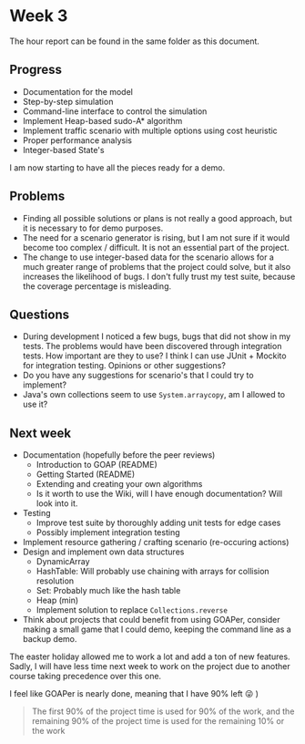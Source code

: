# Week 3

The hour report can be found in the same folder as this document.

## Progress

- Documentation for the model
- Step-by-step simulation
- Command-line interface to control the simulation
- Implement Heap-based sudo-A\* algorithm
- Implement traffic scenario with multiple options using cost heuristic
- Proper performance analysis
- Integer-based State's

I am now starting to have all the pieces ready for a demo.

## Problems

- Finding all possible solutions or plans is not really a good approach,
but it is necessary to for demo purposes.
- The need for a scenario generator is rising, but I am not sure if it
would become too complex / difficult. It is not an essential part of the
project.
- The change to use integer-based data for the scenario allows for a much
greater range of problems that the project could solve, but it also
increases the likelihood of bugs. I don't fully trust my test suite,
because the coverage percentage is misleading.

## Questions

- During development I noticed a few bugs, bugs that did not show in my tests. The problems
would have been discovered through integration tests. How important are they to use? I
think I can use JUnit + Mockito for integration testing. Opinions or other suggestions?
- Do you have any suggestions for scenario's that I could try to implement?
- Java's own collections seem to use `System.arraycopy`, am I allowed to use it?

## Next week

- Documentation (hopefully before the peer reviews)
    - Introduction to GOAP (README)
    - Getting Started (README)
    - Extending and creating your own algorithms
    - Is it worth to use the Wiki, will I have enough documentation? Will look into it.
- Testing
    - Improve test suite by thoroughly adding unit tests for edge cases
    - Possibly implement integration testing
- Implement resource gathering / crafting scenario (re-occuring actions)
- Design and implement own data structures
    - DynamicArray
    - HashTable: Will probably use chaining with arrays for collision resolution
    - Set: Probably much like the hash table
    - Heap (min)
    - Implement solution to replace `Collections.reverse`
- Think about projects that could benefit from using GOAPer, consider making a small game
that I could demo, keeping the command line as a backup demo.

The easter holiday allowed me to work a lot and add a ton of new features. Sadly, I will
have less time next week to work on the project due to another course taking precedence
over this one.

I feel like GOAPer is nearly done, meaning that I have 90% left :stuck_out_tongue_winking_eye: )

> The first 90% of the project time is used for 90% of the work, and the remaining 90% of
> the project time is used for the remaining 10% or the work
